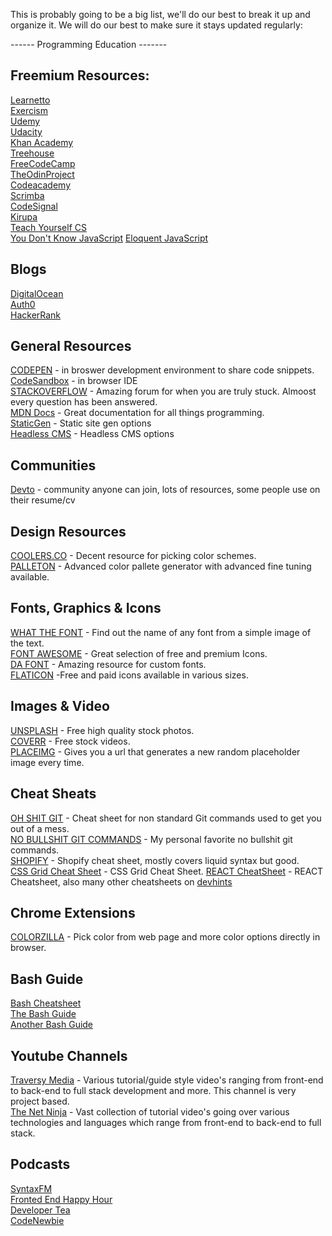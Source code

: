 This is probably going to be a big list, we'll do our best to break it up and organize it. We will do our best to make sure it stays updated regularly:

------ Programming Education -------

## Freemium Resources:

[Learnetto](https://learnetto.com)  
[Exercism](https://exercism.io)  
[Udemy](https://www.udemy.com/)  
[Udacity](https://www.udacity.com/)  
[Khan Academy](https://www.khanacademy.org/)  
[Treehouse](https://teamtreehouse.com)  
[FreeCodeCamp](https://www.freecodecamp.org/)  
[TheOdinProject](https://www.theodinproject.com/)  
[Codeacademy](https://www.codecademy.com/)  
[Scrimba](https://scrimba.com/)  
[CodeSignal](https://codesignal.com/)  
[Kirupa](https://www.kirupa.com/)  
[Teach Yourself CS](teachyourselfcs.com)  
[You Don't Know JavaScript](https://github.com/getify/You-Dont-Know-JS)
[Eloquent JavaScript](https://eloquentjavascript.net/)

## Blogs

[DigitalOcean](https://www.digitalocean.com/)  
[Auth0](https://auth0.com)  
[HackerRank](https://www.hackerrank.com)

## General Resources

[CODEPEN](https://codepen.io/) - in broswer development environment to share code snippets.  
[CodeSandbox](https://codesandbox.io) - in browser IDE  
[STACKOVERFLOW](https://stackoverflow.com/) - Amazing forum for when you are truly stuck. Almoost every question has been answered.  
[MDN Docs](https://developer.mozilla.org/en-US/) - Great documentation for all things programming.  
[StaticGen](https://www.staticgen.com/) - Static site gen options  
[Headless CMS](https://headlesscms.org/) - Headless CMS options  

## Communities  

[Devto](https://dev.to/t/devto) - community anyone can join, lots of resources, some people use on their resume/cv

## Design Resources

[COOLERS.CO](https://coolors.co/) - Decent resource for picking color schemes.  
[PALLETON](http://www.paletton.com/) - Advanced color pallete generator with advanced fine tuning available.

## Fonts, Graphics & Icons

[WHAT THE FONT](https://www.myfonts.com/WhatTheFont/) - Find out the name of any font from a simple image of the text.  
[FONT AWESOME](https://fontawesome.com/) - Great selection of free and premium Icons.  
[DA FONT](https://www.dafont.com/) - Amazing resource for custom fonts.  
[FLATICON](https://www.flaticon.com/) -Free and paid icons available in various sizes.

## Images & Video

[UNSPLASH](https://unsplash.com/) - Free high quality stock photos.  
[COVERR](https://coverr.co/) - Free stock videos.  
[PLACEIMG](http://www.placeimg.com/) - Gives you a url that generates a new random placeholder image every time.

## Cheat Sheats

[OH SHIT GIT](http://ohshitgit.com/) - Cheat sheet for non standard Git commands used to get you out of a mess.  
[NO BULLSHIT GIT COMMANDS](https://rogerdudler.github.io/git-guide/) - My personal favorite no bullshit git commands.  
[SHOPIFY](https://www.shopify.com/partners/shopify-cheat-sheet) - Shopify cheat sheet, mostly covers liquid syntax but good.  
[CSS Grid Cheat Sheet](http://grid.malven.co/) - CSS Grid Cheat Sheet.
[REACT CheatSheet](https://devhints.io/react) - REACT Cheatsheet, also many other cheatsheets on [devhints](https://devhints.io/)


## Chrome Extensions

[COLORZILLA](http://www.colorzilla.com/chrome/) - Pick color from web page and more color options directly in browser.

## Bash Guide

[Bash Cheatsheet](https://github.com/LeCoupa/awesome-cheatsheets/blob/master/languages/bash.sh)  
[The Bash Guide](https://guide.bash.academy/)  
[Another Bash Guide](http://mywiki.wooledge.org/BashGuide)

## Youtube Channels

[Traversy Media](https://www.youtube.com/channel/UC29ju8bIPH5as8OGnQzwJyA/) - Various tutorial/guide style video's ranging from front-end to back-end to full stack development and more. This channel is very project based.  
[The Net Ninja](https://www.youtube.com/channel/UCW5YeuERMmlnqo4oq8vwUpg/) - Vast collection of tutorial video's going over various technologies and languages which range from front-end to back-end to full stack.

## Podcasts

[SyntaxFM](https://syntax.fm/)  
[Fronted End Happy Hour](http://frontendhappyhour.com/)  
[Developer Tea](https://spec.fm/podcasts/developer-tea)  
[CodeNewbie](https://www.codenewbie.org/podcast)  
